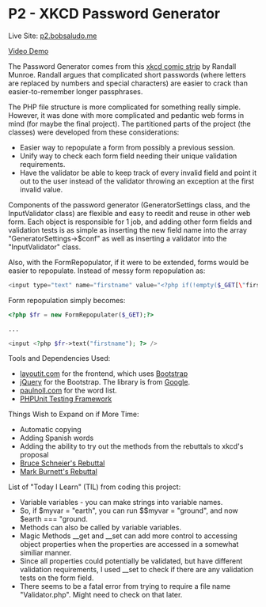 # P2 - XKCD Password Generator

Live Site: [p2.bobsaludo.me](http://p2.bobsaludo.me)


[Video Demo](https://vimeo.com/155851904)

The Password Generator comes from this [xkcd comic strip](http://xkcd.com/936/) by Randall Munroe. Randall argues that complicated short passwords (where letters are replaced by numbers and special characters) are easier to crack than easier-to-remember longer passphrases.

The PHP file structure is more complicated for something really simple. However, it was done with more complicated and pedantic web forms in mind (for maybe the final project). The partitioned parts of the project (the classes) were developed from these considerations:

* Easier way to repopulate a form from possibly a previous session.
* Unify way to check each form field needing their unique validation requirements.
* Have the validator be able to keep track of every invalid field and point it out to the user instead of the validator throwing an exception at the first invalid value.

Components of the password generator (GeneratorSettings class, and the InputValidator class) are flexible and easy to reedit and reuse in other web form. Each object is responsible for 1 job, and adding other form fields and validation tests is as simple as inserting the new field name into the array "GeneratorSettings->$conf" as well as inserting a validator into the "InputValidator" class.

Also, with the FormRepopulator, if it were to be extended, forms would be easier to repopulate. Instead of messy form repopulation as:

```php
<input type="text" name="firstname" value="<?php if(!empty($_GET[\"firstname\"])) echo $_GET[\"firstname\"];" ?> />
```

Form repopulation simply becomes:

```php
<?php $fr = new FormRepopulater($_GET);?>

...

<input <?php $fr->text("firstname"); ?> />
```

Tools and Dependencies Used:
* [layoutit.com](http://www.layoutit.com/) for the frontend, which uses [Bootstrap](http://getbootstrap.com/)
* [jQuery](https://jquery.com/) for the Bootstrap. The library is from [Google](https://developers.google.com/speed/libraries/).
* [paulnoll.com](http://www.paulnoll.com/Books/Clear-English/words-01-02-hundred.html) for the word list.
* [PHPUnit Testing Framework](https://phpunit.de/) 
 
Things Wish to Expand on if More Time:
* Automatic copying
* Adding Spanish words
* Adding the ability to try out the methods from the rebuttals to xkcd's proposal
 * [Bruce Schneier's Rebuttal](https://www.schneier.com/blog/archives/2014/03/choosing_secure_1.html#!s!xkcd)
 * [Mark Burnett's Rebuttal](https://web.archive.org/web/20150319220514/https://xato.net/passwords/analyzing-the-xkcd-comic/#.VsWoSpMrLUI)

List of "Today I Learn" (TIL) from coding this project:
* Variable variables - you can make strings into variable names.
 * So, if $myvar = "earth", you can run $$myvar = "ground", and now $earth === "ground.
* Methods can also be called by variable variables.
* Magic Methods __get and __set can add more control to accessing object properties when the properties are accessed in a somewhat similiar manner.
 * Since all properties could potentially be validated, but have different validation requirements, I used __set to check if there are any validation tests on the form field.
* There seems to be a fatal error from trying to require a file name "Validator.php". Might need to check on that later.


